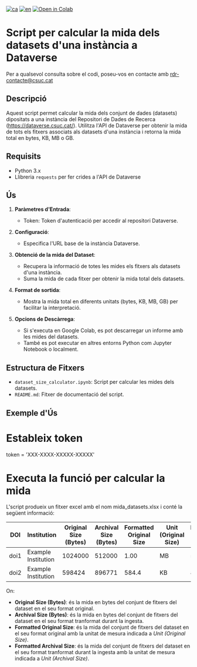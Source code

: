 [![ca](https://img.shields.io/badge/lang-ca-blue.svg)](https://github.com/CSUC/RDR-scripts/blob/main/dataset_size_calculator/README.md) 
[![en](https://img.shields.io/badge/lang-en-green.svg)](https://github.com/CSUC/RDR-scripts/blob/main/dataset_size_calculator/README_ENG.md)
[![Open in Colab](https://colab.research.google.com/assets/colab-badge.svg)](https://colab.research.google.com/github/CSUC/RDR-scripts/blob/main/dataset_size_calculator/dataset_size_calculator.ipynb)
# Script per calcular la mida dels datasets d'una instància a Dataverse  
Per a qualsevol consulta sobre el codi, poseu-vos en contacte amb rdr-contacte@csuc.cat  

## Descripció  
Aquest script permet calcular la mida dels conjunt de dades (datasets) dipositats a una instància del Repositori de Dades de Recerca (https://dataverse.csuc.cat/). Utilitza l'API de Dataverse per obtenir la mida de tots els fitxers associats als datasets d'una instància i retorna la mida total en bytes, KB, MB o GB.  

## Requisits  
- Python 3.x  
- Llibreria `requests` per fer crides a l'API de Dataverse  

## Ús  

1. **Paràmetres d'Entrada**:  
    - Token: Token d'autenticació per accedir al repositori Dataverse.  

2. **Configuració**:  
    - Especifica l'URL base de la instància Dataverse.  

3. **Obtenció de la mida del Dataset**:  
    - Recupera la informació de totes les mides els fitxers als datasets d'una instància.  
    - Suma la mida de cada fitxer per obtenir la mida total dels datasets.  

4. **Format de sortida**:  
    - Mostra la mida total en diferents unitats (bytes, KB, MB, GB) per facilitar la interpretació.  

5. **Opcions de Descàrrega**:  
    - Si s'executa en Google Colab, es pot descarregar un informe amb les mides del datasets.  
    - També es pot executar en altres entorns Python com Jupyter Notebook o localment.  

## Estructura de Fitxers  
- `dataset_size_calculator.ipynb`: Script per calcular les mides dels datasets.  
- `README.md`: Fitxer de documentació del script.  

## Exemple d'Ús  

# Estableix token
token = 'XXX-XXXX-XXXXX-XXXXX'

# Executa la funció per calcular la mida
L'script produeix un fitxer excel amb el nom  mida_datasets.xlsx i conté la següent informació:

| DOI  | Institution          | Original Size (Bytes) | Archival Size (Bytes) | Formatted Original Size | Unit (Original Size) | Formatted Archival Size | Unit (Archival Size) |
|------|----------------------|----------------------|----------------------|------------------------|----------------------|------------------------|----------------------|
| doi1 | Example Institution | 1024000             | 512000               | 1.00                   | MB                   | 500.00                 | KB                   |
| doi2 | Example Institution | 598424             | 896771               | 584.4                  | KB                   | 875.75                 | KB                   |

On:

- **Original Size (Bytes)**: és la mida en bytes del conjunt de fitxers del dataset en el seu format original.
- **Archival Size (Bytes)**: és la mida en bytes del conjunt de fitxers del dataset en el seu format tranformat durant la ingesta.
- **Formatted Original Size**: és la mida del conjunt de fitxers del dataset en el seu format original amb la unitat de mesura indicada a *Unit (Original Size)*.
- **Formatted Archival Size**: és la mida del conjunt de fitxers del dataset en el seu format tranformat durant la ingesta amb la unitat de mesura indicada a *Unit (Archival Size)*.

